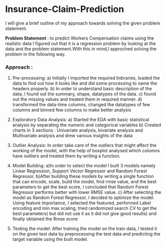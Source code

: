 # Insurance-Claim-Prediction
I will give a brief outline of my approach towards solving the given problem statement.

**Problem Statement** : to predict Workers Compensation claims using the realistic data
I figured out that it is a regression problem by looking at the data and the problem statement.With this in mind,I approched solving the problem in the following way.
### Approach :
1. Pre-processing:
   a) Initially I imported the required linbraries, loaded the data to find out how it looks like and did some processing to name the headers properly. 
   b) In order to understand basic description of the data, I found out the summary, shape, datatypes of the data.
   c) found out the missing values and treated them in required manner.
   d) transformed the data-time columns, changed the datatypes of few columns and binned few columns to make better analysis

2. Exploratory Data Analysis:
   a) Started the EDA with basic statistical analysis by separating the numeric and categorical variables
   b) Created charts in 3 sections : Univariate analysis, bivariate analysis and Multivariate analysis and drew various insights of the data

3. Outlier Analysis: 
   In order take care of the outliers that might affect the working of the model, with the help of boxplot analysed which columns have outliers and treated them by writing a function.

4. Model Building: 
   a)In order to select the model I built 3 models namely Linear Regression, Support Vector Regressor and Random Forest Regressor. 
   b)After building these models by writing a single function that can encode, scale, build the model, find rmse value, and the best parameters to get the best score, I concluded that Random Forest Regressor performs better with lower RMSE value.
   c) After selecting the model as Random Forest Regressor, I decided to optimize the model. Using feature importance, I selected the featured, performed Label encoding and min max scaling, tried randomized search CV to get the best parameters( but did not use it as it did not give good results) and finally obtained the Rmse score
   
5. Testing the model:
   After training the model on the train data, I tested it on the given test data by preprocessing the test data and predicting the target variable using the built model.
